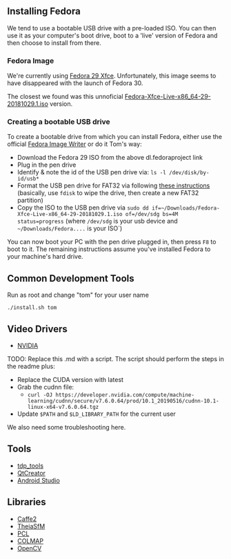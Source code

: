 ## Installing Fedora
We tend to use a bootable USB drive with a pre-loaded ISO. You can then use it as your computer's boot drive, boot to a 'live' version of Fedora and then choose to install from there.

### Fedora Image
We're currently using [Fedora 29 Xfce](https://spins.fedoraproject.org/xfce/download/index.html). Unfortunately, this image seems to have disappeared with the launch of Fedora 30. 

The closest we found was this unnoficial [Fedora-Xfce-Live-x86_64-29-20181029.1.iso](https://dl.fedoraproject.org/pub/alt/unofficial/releases/29/x86_64/Fedora-Xfce-Live-x86_64-29-20181029.1.iso) version.

### Creating a bootable USB drive
To create a bootable drive from which you can install Fedora, either use the official [Fedora Image Writer](https://getfedora.org/en/workstation/download/) or do it Tom's way:
* Download the Fedora 29 ISO from the above dl.fedoraproject link 
* Plug in the pen drive
* Identify & note the id of the USB pen drive via: `ls -l /dev/disk/by-id/usb*`
* Format the USB pen drive for FAT32 via following [these instructions](https://www.redips.net/linux/create-fat32-usb-drive/) (basically, use `fdisk` to wipe the drive, then create a new FAT32 partition)
* Copy the ISO to the USB pen drive via `sudo dd if=~/Downloads/Fedora-Xfce-Live-x86_64-29-20181029.1.iso of=/dev/sdg bs=4M status=progress` (where `/dev/sdg` is your usb device and `~/Downloads/Fedora....` is your ISO`)

You can now boot your PC with the pen drive plugged in, then press `F8` to boot to it. The remaining instructions assume you've installed Fedora to your machine's hard drive.

## Common Development Tools
Run as root and change "tom" for your user name
```
./install.sh tom
```

## Video Drivers
* [NVIDIA](NVIDIA.md)

TODO: Replace this .md with a script. The script should perform the steps in the readme plus:
* Replace the CUDA version with latest
* Grab the cudnn file:
  * `curl -OJ https://developer.nvidia.com/compute/machine-learning/cudnn/secure/v7.6.0.64/prod/10.1_20190516/cudnn-10.1-linux-x64-v7.6.0.64.tgz`
* Update `$PATH` and `$LD_LIBRARY_PATH` for the current user

We also need some troubleshooting here.

## Tools
* [tdp_tools](https://github.com/wrld3d/tdp_tools)
* [QtCreator](QtCreator.md)
* [Android Studio](AndroidStudio.md)

## Libraries
* [Caffe2](https://github.com/wrld3d/tp_pipeline_caffe2)
* [TheiaSfM](https://github.com/wrld3d/tp_pipeline_theia)
* [PCL](https://github.com/tdp-libs/tp_pipeline_pcl)
* [COLMAP](https://github.com/tdp-libs/tp_pipeline_colmap)
* [OpenCV](https://github.com/tdp-libs/tp_pipeline_opencv)
